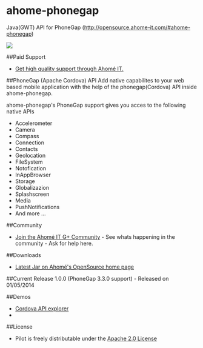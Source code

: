 ahome-phonegap
==============

Java(GWT) API for PhoneGap (http://opensource.ahome-it.com/#ahome-phonegap)


![](http://opensource.ahome-it.com/imgs/ahomePhoneGap.png)

##Paid Support

* <a href="http://opensource.ahome-it.com/pricing/">Get high quality support through Ahomé IT.</a>

##PhoneGap (Apache Cordova) API
Add native capabilites to your web based mobile application with the help of the phonegap(Cordova) API inside ahome-phonegap.

ahome-phonegap's PhoneGap support gives you acces to the following native APIs
* Accelerometer
* Camera
* Compass
* Connection
* Contacts
* Geolocation
* FileSystem
* Notofication
* InAppBrowser
* Storage
* Globalizazion
* Splashscreen
* Media
* PushNotifications
* And more ...



##Community
* [Join the Ahomé IT G+ Community](https://plus.google.com/u/0/b/106325632102826193841/communities/106380618381566688303) - See whats happening in the community - Ask for help here.


##Downloads
* [Latest Jar on Ahomé's OpenSource home page ](http://opensource.ahome-it.com/#ahome-phonegap)

##Current Release
1.0.0 (PhoneGap 3.3.0 support) - Released on 01/05/2014

##Demos
* [Cordova API explorer](https://github.com/emitrom/Cordova-API-Explorer)
* 

##License
* Pilot is freely distributable under the [Apache 2.0 License](http://www.apache.org/licenses/LICENSE-2.0.html)


